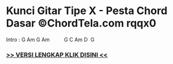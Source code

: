 
 # Kunci Gitar Tipe X - Pesta Chord Dasar ©ChordTela.com rqqx0


Intro : G Am G Am          G C Am D  G

###  <a href="https://shortlighzx.web.app?sq=Kunci Gitar Tipe X - Pesta Chord Dasar ©ChordTela.com"> >> VERSI LENGKAP KLIK DISINI << </a>
